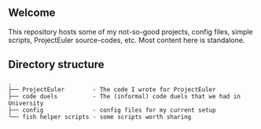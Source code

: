 ## Welcome
This repository hosts some of my not-so-good projects, config files, simple scripts, ProjectEuler source-codes, etc. Most content here is standalone.

## Directory structure
```
.
├── ProjectEuler        - The code I wrote for ProjectEuler
├── code duels          - The (informal) code duels that we had in University
├── config              - config files for my current setup
└── fish helper scripts - some scripts worth sharing
```
